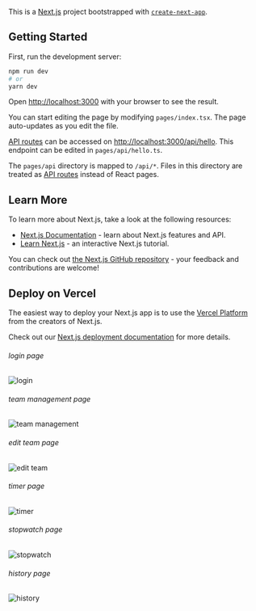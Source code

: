 This is a [Next.js](https://nextjs.org/) project bootstrapped with [`create-next-app`](https://github.com/vercel/next.js/tree/canary/packages/create-next-app).

## Getting Started

First, run the development server:

```bash
npm run dev
# or
yarn dev
```

Open [http://localhost:3000](http://localhost:3000) with your browser to see the result.

You can start editing the page by modifying `pages/index.tsx`. The page auto-updates as you edit the file.

[API routes](https://nextjs.org/docs/api-routes/introduction) can be accessed on [http://localhost:3000/api/hello](http://localhost:3000/api/hello). This endpoint can be edited in `pages/api/hello.ts`.

The `pages/api` directory is mapped to `/api/*`. Files in this directory are treated as [API routes](https://nextjs.org/docs/api-routes/introduction) instead of React pages.

## Learn More

To learn more about Next.js, take a look at the following resources:

- [Next.js Documentation](https://nextjs.org/docs) - learn about Next.js features and API.
- [Learn Next.js](https://nextjs.org/learn) - an interactive Next.js tutorial.

You can check out [the Next.js GitHub repository](https://github.com/vercel/next.js/) - your feedback and contributions are welcome!

## Deploy on Vercel

The easiest way to deploy your Next.js app is to use the [Vercel Platform](https://vercel.com/new?utm_medium=default-template&filter=next.js&utm_source=create-next-app&utm_campaign=create-next-app-readme) from the creators of Next.js.

Check out our [Next.js deployment documentation](https://nextjs.org/docs/deployment) for more details.

###### login page
![login](https://github.com/billowdev/stopwatch-nextjs/blob/main/Readme/login.jpeg?raw=true)

###### team management page
![team management](https://github.com/billowdev/stopwatch-nextjs/blob/main/Readme/team.jpeg?raw=true)

###### edit team page
![edit team](https://github.com/billowdev/stopwatch-nextjs/blob/main/Readme/editteam.jpeg?raw=true)

###### timer page
![timer](https://github.com/billowdev/stopwatch-nextjs/blob/main/Readme/timer.jpeg?raw=true)

###### stopwatch page
![stopwatch](https://github.com/billowdev/stopwatch-nextjs/blob/main/Readme/stopwatch.jpeg?raw=true)

###### history page
![history](https://github.com/billowdev/stopwatch-nextjs/blob/main/Readme/stopwatch.jpeg?raw=true)
